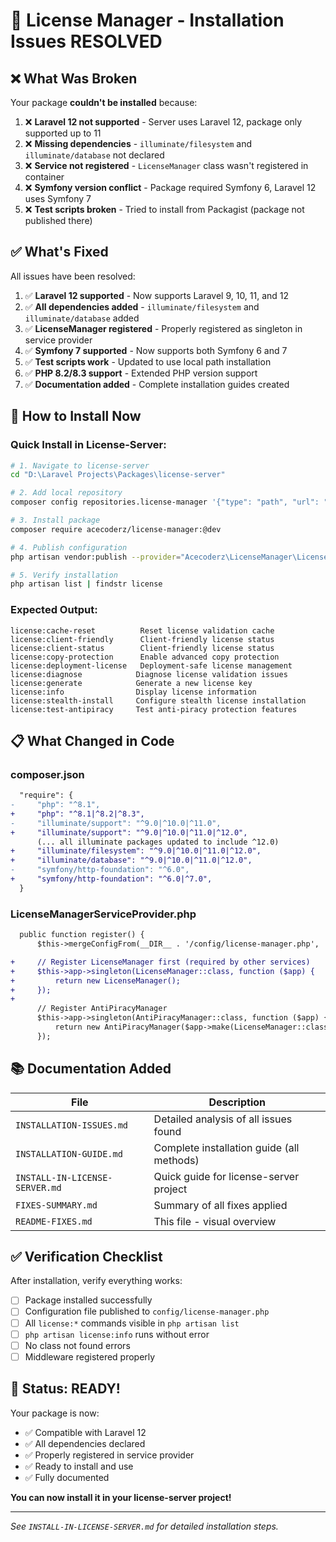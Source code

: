 # 🎯 License Manager - Installation Issues RESOLVED

## ❌ What Was Broken

Your package **couldn't be installed** because:

1. ❌ **Laravel 12 not supported** - Server uses Laravel 12, package only supported up to 11
2. ❌ **Missing dependencies** - `illuminate/filesystem` and `illuminate/database` not declared
3. ❌ **Service not registered** - `LicenseManager` class wasn't registered in container
4. ❌ **Symfony version conflict** - Package required Symfony 6, Laravel 12 uses Symfony 7
5. ❌ **Test scripts broken** - Tried to install from Packagist (package not published there)

## ✅ What's Fixed

All issues have been resolved:

1. ✅ **Laravel 12 supported** - Now supports Laravel 9, 10, 11, and 12
2. ✅ **All dependencies added** - `illuminate/filesystem` and `illuminate/database` added
3. ✅ **LicenseManager registered** - Properly registered as singleton in service provider
4. ✅ **Symfony 7 supported** - Now supports both Symfony 6 and 7
5. ✅ **Test scripts work** - Updated to use local path installation
6. ✅ **PHP 8.2/8.3 support** - Extended PHP version support
7. ✅ **Documentation added** - Complete installation guides created

## 🚀 How to Install Now

### Quick Install in License-Server:

```bash
# 1. Navigate to license-server
cd "D:\Laravel Projects\Packages\license-server"

# 2. Add local repository
composer config repositories.license-manager '{"type": "path", "url": "../license-manager", "options": {"symlink": true}}'

# 3. Install package
composer require acecoderz/license-manager:@dev

# 4. Publish configuration
php artisan vendor:publish --provider="Acecoderz\LicenseManager\LicenseManagerServiceProvider" --tag=config

# 5. Verify installation
php artisan list | findstr license
```

### Expected Output:
```
license:cache-reset          Reset license validation cache
license:client-friendly      Client-friendly license status
license:client-status        Client-friendly license status
license:copy-protection      Enable advanced copy protection
license:deployment-license   Deployment-safe license management
license:diagnose            Diagnose license validation issues
license:generate            Generate a new license key
license:info                Display license information
license:stealth-install     Configure stealth license installation
license:test-antipiracy     Test anti-piracy protection features
```

## 📋 What Changed in Code

### composer.json
```diff
  "require": {
-     "php": "^8.1",
+     "php": "^8.1|^8.2|^8.3",
-     "illuminate/support": "^9.0|^10.0|^11.0",
+     "illuminate/support": "^9.0|^10.0|^11.0|^12.0",
      (... all illuminate packages updated to include ^12.0)
+     "illuminate/filesystem": "^9.0|^10.0|^11.0|^12.0",
+     "illuminate/database": "^9.0|^10.0|^11.0|^12.0",
-     "symfony/http-foundation": "^6.0",
+     "symfony/http-foundation": "^6.0|^7.0",
  }
```

### LicenseManagerServiceProvider.php
```diff
  public function register() {
      $this->mergeConfigFrom(__DIR__ . '/config/license-manager.php', 'license-manager');

+     // Register LicenseManager first (required by other services)
+     $this->app->singleton(LicenseManager::class, function ($app) {
+         return new LicenseManager();
+     });
+
      // Register AntiPiracyManager
      $this->app->singleton(AntiPiracyManager::class, function ($app) {
          return new AntiPiracyManager($app->make(LicenseManager::class));
      });
```

## 📚 Documentation Added

| File | Description |
|------|-------------|
| `INSTALLATION-ISSUES.md` | Detailed analysis of all issues found |
| `INSTALLATION-GUIDE.md` | Complete installation guide (all methods) |
| `INSTALL-IN-LICENSE-SERVER.md` | Quick guide for license-server project |
| `FIXES-SUMMARY.md` | Summary of all fixes applied |
| `README-FIXES.md` | This file - visual overview |

## ✅ Verification Checklist

After installation, verify everything works:

- [ ] Package installed successfully
- [ ] Configuration file published to `config/license-manager.php`
- [ ] All `license:*` commands visible in `php artisan list`
- [ ] `php artisan license:info` runs without error
- [ ] No class not found errors
- [ ] Middleware registered properly

## 🎉 Status: READY!

Your package is now:
- ✅ Compatible with Laravel 12
- ✅ All dependencies declared
- ✅ Properly registered in service provider
- ✅ Ready to install and use
- ✅ Fully documented

**You can now install it in your license-server project!**

---

*See `INSTALL-IN-LICENSE-SERVER.md` for detailed installation steps.*

